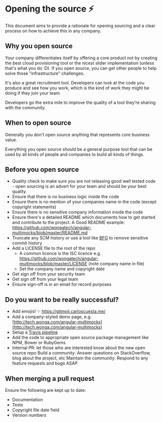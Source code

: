 # Opening the source :zap:

This document aims to provide a rationale for opening sourcing and a clear process on how to achieve this in any company. 

## Why you open source

Your company differentiates itself by offering a core product not by creating the best cloud provisioning tool or the nicest slider implementation (unless that's what you do :D). If you open source, you can get other people to help solve those "infrastructure" challenges.

It's also a great recruitment tool. Developers can look at the code you produce and see how you work, which is the kind of work they might be doing if they join your team.

Developers go the extra mile to improve the quality of a tool they’re sharing with the community.

## When to open source

Generally you don't open source anything that represents core business value.

Everything you open source should be a general purpose tool that can be used by all kinds of people and companies to build all kinds of things.

## Before you open source

* Quality check to make sure you are not releasing good well tested code - open sourcing is an advert for your team and should be your best quality.
* Ensure that there is no business logic inside the code 
* Ensure there is no mention of your companies name in the code (except copyright statements)
* Ensure there is no sensitive company information inside the code
* Ensure there's a detailed README which documents how to get started and contribute to the project. A Good README example: https://github.com/wongatech/angular-multimocks/blob/master/README.md
* Truncate any SCM history or use a tool like [BFG](https://rtyley.github.io/bfg-repo-cleaner/) to remove sensitive commit history
* Add a LICENSE file to the root of the repo
    * A common licence is the ISC licence e.g. https://github.com/wongatech/angular-multimocks/blob/master/LICENSE (note company name in file)
    * Set the company name and copyright date
* Get sign off from your security team
* Get sign off from your legal team
* Ensure sign-off is in an email for record purposes

## Do you want to be really successful? 
* Add emojis! :sparkles: https://gitmoji.carloscuesta.me/
* Add a company-styled demo page, e.g. [http://tech.wonga.com/angular-multimocks](http://tech.wonga.com/angular-multimocks)
* Setup a [Travis pipeline](https://travis-ci.com/)
* Add the code to appropriate open source package management like NPM, Bower or RubyGems
* Internal PR: let those who are interested know about the new open source repo
Build a community: Answer questions on StackOverflow, blog about the project, etc
Maintain the community: Respond to any feature requests and bugs ASAP

## When merging a pull request
Ensure the following are kept up to date:

* Documentation
* Tests
* Copyright file date field
* Version numbers
